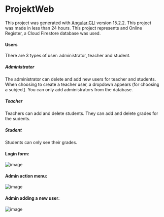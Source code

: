 # ProjektWeb

This project was generated with [Angular CLI](https://github.com/angular/angular-cli) version 15.2.2.
This project was made in less than 24 hours.
This project represents and Online Register, a Cloud Firestore database was used.

#### Users
There are 3 types of user: administrator, teacher and student.

##### Administrator
The administrator can delete and add new users for teacher and students.
When choosing to create a teacher user, a dropdown appears (for choosing a subject).
You can only add administrators from the database.

##### Teacher
Teachers can add and delete students.
They can add and delete grades for the sudents.

##### Student
Students can only see their grades.


#### Login form:
![image](https://github.com/ana-says-hi/web_project/assets/120421396/440387b8-ef3f-4d6c-9957-a613a2a858ff)

#### Admin action menu:
![image](https://github.com/ana-says-hi/web_project/assets/120421396/95b15c7a-3786-4287-997c-712f048d1c21)

#### Admin adding a new user:
![image](https://github.com/ana-says-hi/web_project/assets/120421396/16fef971-5d5c-4689-90cf-9697a5e9f441)
